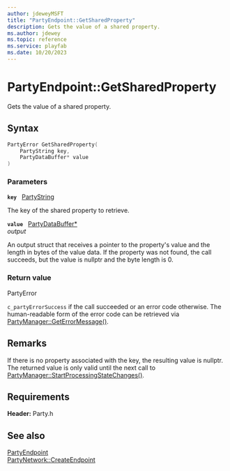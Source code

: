 ```yaml
---
author: jdeweyMSFT
title: "PartyEndpoint::GetSharedProperty"
description: Gets the value of a shared property.
ms.author: jdewey
ms.topic: reference
ms.service: playfab
ms.date: 10/20/2023
---
```


# PartyEndpoint::GetSharedProperty  

Gets the value of a shared property.  

## Syntax  
  
```cpp
PartyError GetSharedProperty(  
    PartyString key,  
    PartyDataBuffer* value  
)  
```  
  
### Parameters  
  
**`key`** &nbsp; [PartyString](../../../typedefs.md)  
  
The key of the shared property to retrieve.  
  
**`value`** &nbsp; [PartyDataBuffer*](../../../structs/partydatabuffer.md)  
*output*  
  
An output struct that receives a pointer to the property's value and the length in bytes of the value data. If the property was not found, the call succeeds, but the value is nullptr and the byte length is 0.  
  
  
### Return value  
PartyError
  
```c_partyErrorSuccess``` if the call succeeded or an error code otherwise. The human-readable form of the error code can be retrieved via [PartyManager::GetErrorMessage()](../../PartyManager/methods/partymanager_geterrormessage.md).
  
## Remarks  
  
If there is no property associated with the key, the resulting value is nullptr. The returned value is only valid until the next call to [PartyManager::StartProcessingStateChanges()](../../PartyManager/methods/partymanager_startprocessingstatechanges.md).
  
## Requirements  
  
**Header:** Party.h
  
## See also  
[PartyEndpoint](../partyendpoint.md)  
[PartyNetwork::CreateEndpoint](../../PartyNetwork/methods/partynetwork_createendpoint.md)
  
  
